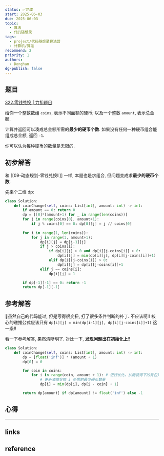 ```yaml
---
status: ✅完成
start: 2025-06-03
due: 2025-06-03
topic:
  - 算法
  - 代码随想录
tags:
  - project/代码随想录算法营
  - 计算机/算法
recommend: 2
priority: 1
authors:
  - Donghan
dg-publish: false
---
```

## 题目
[322.零钱兑换 | 力扣题目](https://leetcode.cn/problems/coin-change/)

给你一个整数数组 `coins`, 表示不同面额的硬币; 以及一个整数 `amount`, 表示总金额. 

计算并返回可以凑成总金额所需的**最少的硬币个数**. 如果没有任何一种硬币组合能组成总金额, 返回 `-1`.

你可以认为每种硬币的数量是无限的.

## 初步解答
和 [[09-动态规划-零钱兑换II]] 一样, 本题也是求组合, 但问题变成求**最少的硬币个数**.

先来个二维 dp:
```python
class Solution:
    def coinChange(self, coins: List[int], amount: int) -> int:
        if amount == 0: return 0
        dp = [[0]*(amount+1) for _ in range(len(coins))]
        for j in range(coins[0], amount+1):
            if j % coins[0] == 0: dp[0][j] = j // coins[0]
        
        for i in range(1, len(coins)):
            for j in range(1, amount+1):
                dp[i][j] = dp[i-1][j]
                if j > coins[i]:
                    if dp[i][j] > 0 and dp[i][j-coins[i]] > 0:
                        dp[i][j] = min(dp[i][j], dp[i][j-coins[i]]+1)
                    elif dp[i][j-coins[i]] > 0:
                        dp[i][j] = dp[i][j-coins[i]]+1
                elif j == coins[i]:
                    dp[i][j] = 1

        if dp[-1][-1] == 0: return -1
        return dp[-1][-1]
```

## 参考解答
🚨虽然自己的代码能过, 但是写得很变扭, 打了很多条件判断的补丁. 不应该啊!! 核心的递推公式应该只有 `dp[i][j] = min(dp[i-1][j], dp[i][j-coins[i]]+1)` 这一条!!

看一下参考解答, 果然清晰明了. 对比一下, **发现问题出在初始化上**!!
```python
class Solution:
    def coinChange(self, coins: List[int], amount: int) -> int:
        dp = [float('inf')] * (amount + 1)
        dp[0] = 0

        for coin in coins:
            for i in range(coin, amount + 1): # 进行优化，从能装得下的背包开始计算，则不需要进行比较
                # 更新凑成金额 i 所需的最少硬币数量
                dp[i] = min(dp[i], dp[i - coin] + 1)

        return dp[amount] if dp[amount] != float('inf') else -1
```

## 心得

---
## links


## reference
